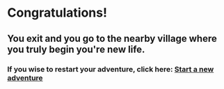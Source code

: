 # Congratulations! 

## You exit and you go to the nearby village where you truly begin you're new life.

### If you wise to restart your adventure, click here: [Start a new adventure](../README.md)
